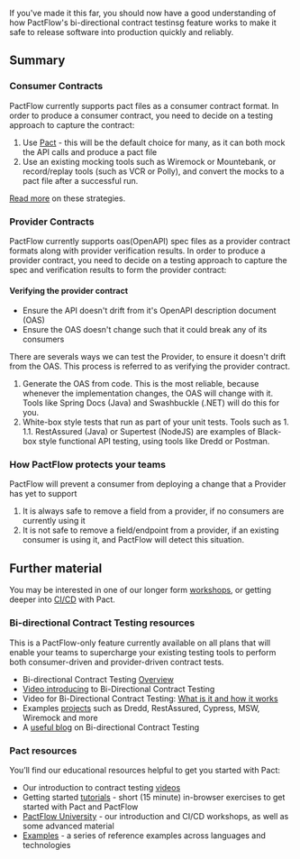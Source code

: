 If you've made it this far, you should now have a good understanding of how PactFlow's bi-directional contract testinsg feature works to make it safe to release software into production quickly and reliably.

## Summary

### Consumer Contracts

PactFlow currently supports pact files as a consumer contract format. In order to produce a consumer contract, you need to decide on a testing approach to capture the contract:

1. Use [Pact](http://docs.pact.io) - this will be the default choice for many, as it can both mock the API calls and produce a pact file
2. Use an existing mocking tools such as Wiremock or Mountebank, or record/replay tools (such as VCR or Polly), and convert the mocks to a pact file after a successful run.

[Read more](https://docs.pactflow.io/docs/bi-directional-contract-testing/contracts/pact#strategies-to-capture-consumer-contracts) on these strategies.

### Provider Contracts

PactFlow currently supports oas(OpenAPI) spec files as a provider contract formats along with provider verification results. In order to produce a provider contract, you need to decide on a testing approach to capture the spec and verification results to form the provider contract:

#### Verifying the provider contract

- Ensure the API doesn't drift from it's OpenAPI description document (OAS)
- Ensure the OAS doesn't change such that it could break any of its consumers

There are severals ways we can test the Provider, to ensure it doesn't drift from the OAS. This process is referred to as verifying the provider contract.

1. Generate the OAS from code. This is the most reliable, because whenever the implementation changes, the OAS will change with it. Tools like Spring Docs (Java) and Swashbuckle (.NET) will do this for you.
1. White-box style tests that run as part of your unit tests. Tools such as 1. 1.1. RestAssured (Java) or Supertest (NodeJS) are examples of
   Black-box style functional API testing, using tools like Dredd or Postman.

### How PactFlow protects your teams

PactFlow will prevent a consumer from deploying a change that a Provider has yet to support

1. It is always safe to remove a field from a provider, if no consumers are currently using it
1. It is not safe to remove a field/endpoint from a provider, if an existing consumer is using it, and PactFlow will detect this situation.

## Further material

You may be interested in one of our longer form [workshops](https://docs.pact.io/implementation_guides/workshops), or getting deeper into [CI/CD](https://docs.pactflow.io/docs/workshops/ci-cd/) with Pact.

### Bi-directional Contract Testing resources

This is a PactFlow-only feature currently available on all plans that will enable your teams to supercharge your existing testing tools to perform both consumer-driven and provider-driven contract tests.

- Bi-directional Contract Testing [Overview](https://pactflow.io/bi-directional-contract-testing/)
- [Video introducing](https://youtu.be/8_abWl1N32Q) to Bi-Directional Contract Testing
- Video for Bi-Directional Contract Testing: [What is it and how it works](https://youtu.be/9qZN7wHEQ1U)
- Examples [projects](https://docs.pactflow.io/docs/examples) such as Dredd, RestAssured, Cypress, MSW, Wiremock and more
- A [useful blog](https://pactflow.io/blog/bi-directional-contracts/) on Bi-directional Contract Testing

### Pact resources

You’ll find our educational resources helpful to get you started with Pact:

- Our introduction to contract testing [videos](https://www.youtube.com/playlist?list=PLwy9Bnco-IpfZ72VQ7hce8GicVZs7nm0i&utm_source=hubspot&utm_medium=email&utm_campaign=demo)
- Getting started [tutorials](https://docs.pactflow.io/docs/tutorials) - short (15 minute) in-browser exercises to get started with Pact and PactFlow
- [PactFlow University](https://docs.pactflow.io/docs/workshops/) - our introduction and CI/CD workshops, as well as some advanced material
- [Examples](https://docs.pactflow.io/docs/examples/) - a series of reference examples across languages and technologies
